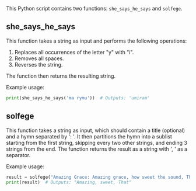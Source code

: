 This Python script contains two functions: `she_says_he_says` and `solfege`.

## she_says_he_says

This function takes a string as input and performs the following operations:

1. Replaces all occurrences of the letter "y" with "i".
2. Removes all spaces.
3. Reverses the string.

The function then returns the resulting string.

Example usage:

```python
print(she_says_he_says('ma rymu'))  # Outputs: 'umiram'
```

## solfege

This function takes a string as input, which should contain a title (optional) and a hymn separated by ': '. It then partitions the hymn into a sublist starting from the first string, skipping every two other strings, and ending 3 strings from the end. The function returns the result as a string with ', ' as a separator.

Example usage:

```python
result = solfege("Amazing Grace: Amazing grace, how sweet the sound, That saved a wretch like me")
print(result)  # Outputs: "Amazing, sweet, That"
```